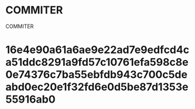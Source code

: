 # COMMITER
COMMITER






# 16e4e90a61a6ae9e22ad7e9edfcd4ca51ddc8291a9fd57c10761efa598c8e0e74376c7ba55ebfdb943c700c5deabd0ec20e1f32fd6e0d5be87d1353e55916ab0
